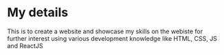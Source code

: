 # My details

This is to create a website and showcase my skills on the webiste for further interest using various development knowledge like HTML, CSS, JS and ReactJS
